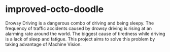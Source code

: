 # improved-octo-doodle
Drowsy Driving is a dangerous combo of driving and being sleepy. The frequency of traffic accidents caused by drowsy driving is rising at an alarming rate around the world. The biggest cause of tiredness while driving is a lack of sleep and fatigue. This project aims to solve this problem by taking advantage of Machine Vision.
